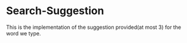 # Search-Suggestion
This  is the implementation of the suggestion provided(at most 3) for the word we type.
